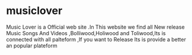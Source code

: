 # musiclover
Music Lover is a Official web site .In This website we find all New release Music Songs And Videos ,Bolliwood,Holiwood and Toliwood,Its is connected with all palteform ,If you want to Release Its is provide a better an popular plateform
